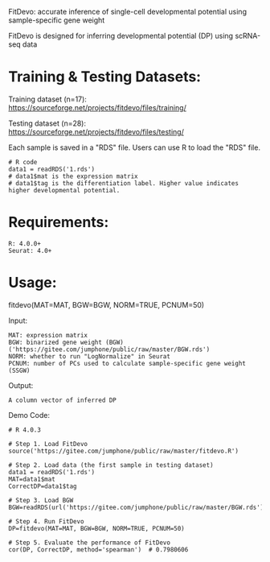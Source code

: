 
FitDevo: accurate inference of single-cell developmental potential using sample-specific gene weight

FitDevo is designed for inferring developmental potential (DP) using scRNA-seq data


# Training & Testing Datasets:

Training dataset (n=17): https://sourceforge.net/projects/fitdevo/files/training/

Testing dataset (n=28): https://sourceforge.net/projects/fitdevo/files/testing/

Each sample is saved in a "RDS" file. Users can use R to load the "RDS" file.
    
    # R code
    data1 = readRDS('1.rds')
    # data1$mat is the expression matrix
    # data1$tag is the differentiation label. Higher value indicates higher developmental potential.
    

# Requirements:

    R: 4.0.0+
    Seurat: 4.0+
    
    
# Usage:

fitdevo(MAT=MAT, BGW=BGW, NORM=TRUE, PCNUM=50)

Input:

    MAT: expression matrix
    BGW: binarized gene weight (BGW) ('https://gitee.com/jumphone/public/raw/master/BGW.rds')
    NORM: whether to run "LogNormalize" in Seurat
    PCNUM: number of PCs used to calculate sample-specific gene weight (SSGW)

Output:

    A column vector of inferred DP

Demo Code:

    # R 4.0.3 
    
    # Step 1. Load FitDevo 
    source('https://gitee.com/jumphone/public/raw/master/fitdevo.R')
    
    # Step 2. Load data (the first sample in testing dataset)
    data1 = readRDS('1.rds')
    MAT=data1$mat
    CorrectDP=data1$tag
    
    # Step 3. Load BGW
    BGW=readRDS(url('https://gitee.com/jumphone/public/raw/master/BGW.rds'))
    
    # Step 4. Run FitDevo
    DP=fitdevo(MAT=MAT, BGW=BGW, NORM=TRUE, PCNUM=50)
    
    # Step 5. Evaluate the performance of FitDevo
    cor(DP, CorrectDP, method='spearman')  # 0.7980606

